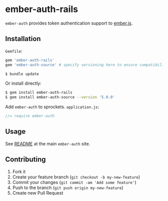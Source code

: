 # ember-auth-rails

`ember-auth` provides token authentication support to
[ember.js](http://emberjs.com/).

## Installation

`Gemfile`:

```ruby
gem 'ember-auth-rails'
gem 'ember-auth-source' # specify versioning here to ensure compatibility
```

```sh
$ bundle update
```

Or install directly:

```sh
$ gem install ember-auth-rails
$ gem install ember-auth-source --version '5.0.0'
```

Add `ember-auth` to sprockets. `application.js`:

```javascript
//= require ember-auth
```

## Usage

See [README](https://github.com/heartsentwined/ember-auth) at the main
`ember-auth` site.

## Contributing

1. Fork it
2. Create your feature branch (`git checkout -b my-new-feature`)
3. Commit your changes (`git commit -am 'Add some feature'`)
4. Push to the branch (`git push origin my-new-feature`)
5. Create new Pull Request
